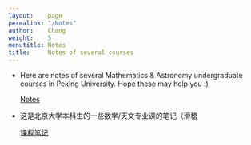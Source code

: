 ```yaml
---
layout:    page
permalink: "/Notes"
author:    Chang
weight:    5
menutitle: Notes
title:     Notes of several courses
---
```


- Here are notes of several Mathematics & Astronomy undergraduate courses in Peking University. Hope these may help you :)

  [Notes](https://github.com/slowdivePTG/Notes)


- 这是北京大学本科生的一些数学/天文专业课的笔记（滑稽

  [课程笔记](https://github.com/slowdivePTG/Notes)